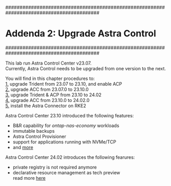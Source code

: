 #########################################################################################
# Addenda 2: Upgrade Astra Control
#########################################################################################

This lab run Astra Control Center v23.07.  
Currently, Astra Control needs to be upgraded from one version to the next.  

You will find in this chapter procedures to:  
[1.](1_Upgrade_Trident_23.07_to_23.10) upgrade Trident from 23.07 to 23.10, and enable ACP  
[2.](2_Upgrade_ACC_23.07_to_23.10) upgrade ACC from 23.07.0 to 23.10.0  
[3.](3_Upgrade_Trident_23.10_to_24.02) upgrade Trident & ACP from 23.10 to 24.02  
[4.](4_Upgrade_ACC_23.10_to_24.02) upgrade ACC from 23.10.0 to 24.02.0  
[5.](5_Install_Connector_on_RKE2) install the Astra Connector on RKE2  

Astra Control Center 23.10 introduced the following features:  
- B&R capability for _ontap-nas-economy_ workloads
- immutable backups  
- Astra Control Provisioner
- support for applications running with NVMe/TCP  
- and [more](https://docs.netapp.com/us-en/astra-control-center/release-notes/whats-new.html#7-november-2023-23-10-0)   

Astra Control Center 24.02 introduces the following fearures:  
- private registry is not required anymore  
- declarative resource management as tech preview  
read more [here](https://docs.netapp.com/us-en/astra-control-center/release-notes/whats-new.html#15-march-2023-24-02-0)  